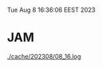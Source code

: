 Tue Aug  8 16:36:06 EEST 2023
# JAM
<a href='./cache/202308/08_16.log'>./cache/202308/08_16.log</a>
